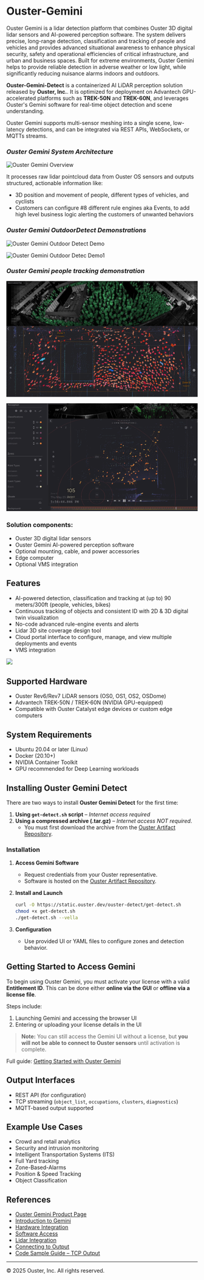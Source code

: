 # Ouster-Gemini

Ouster Gemini is a lidar detection platform that combines Ouster 3D digital lidar sensors and AI-powered perception software. The system delivers precise, long-range detection, classification and tracking of people and vehicles and provides advanced situational awareness to enhance physical security, safety and operational efficiencies of critical infrastructure, and urban and business spaces. Built for extreme environments, Ouster Gemini helps to provide reliable detection in adverse weather or low light, while significantly reducing nuisance alarms indoors and outdoors.

**Ouster-Gemini-Detect** is a containerized AI LiDAR perception solution released by **Ouster, Inc.**. It is optimized for deployment on Advantech GPU-accelerated platforms such as **TREK-50N** and **TREK-60N**, and leverages Ouster's Gemini software for real-time object detection and scene understanding.

Ouster Gemini supports multi-sensor meshing into a single scene, low-latency detections, and can be integrated via REST APIs, WebSockets, or MQTTs streams. 

### *Ouster Gemini System Architecture*

![Ouster Gemini Overview](https://static.ouster.dev/ouster-detect/_images/gemini_intro.png)

It processes raw lidar pointcloud data from Ouster OS sensors and outputs structured, actionable information like: 
- 3D position and movement of people, different types of vehicles, and cyclists 
- Customers can configure #8 different rule engines aka Events, to add high level business logic alerting the customers of unwanted behaviors

### *Ouster Gemini OutdoorDetect Demonstrations*


![Ouster Gemini Outdoor Detect Demo](/doc/ouster-gemini-outdoordetect-demo.gif)

![Ouster Gemini Outdoor Detec Demo1](/doc/ouster-gemini-outdoordetect-1.gif)

### *Ouster Gemini people tracking demonstration*
![People detect](/doc/people-gemini.png)


![Gemini Preception page](/doc/gemini-preception-page.png)


### **Solution components:**
- Ouster 3D digital lidar sensors 
- Ouster Gemini AI-powered perception software
- Optional mounting, cable, and power accessories 
- Edge computer 
- Optional VMS integration


## Features

- AI-powered detection, classification and tracking at (up to) 90 meters/300ft (people, vehicles, bikes)
- Continuous tracking of objects and consistent ID with 2D & 3D digital twin visualization
- No-code advanced rule-engine events and alerts 
- Lidar 3D site coverage design tool
- Cloud portal interface to configure, manage, and view multiple deployments and events 
- VMS integration


![](https://ouster.imgix.net/02-Products/02-Software/Software-Gemini/06b-Ouster-software-gemini-step2-poster.png)

## Supported Hardware

- Ouster Rev6/Rev7 LiDAR sensors (OS0, OS1, OS2, OSDome)
- Advantech TREK-50N / TREK-60N (NVIDIA GPU-equipped)
- Compatible with Ouster Catalyst edge devices or custom edge computers


## System Requirements

- Ubuntu 20.04 or later (Linux)
- Docker (20.10+)
- NVIDIA Container Toolkit
- GPU recommended for Deep Learning workloads


## Installing Ouster Gemini Detect

There are two ways to install **Ouster Gemini Detect** for the first time:

1. **Using `get-detect.sh` script** – *Internet access required*
2. **Using a compressed archive (.tar.gz)** – *Internet access NOT required*. 
    - You must first download the archive from the [Ouster Artifact Repository](https://static.ouster.dev/ouster-detect/software_access/software_access.html#artifact-repository).

### Installation

1. **Access Gemini Software**
   - Request credentials from your Ouster representative.
   - Software is hosted on the [Ouster Artifact Repository](https://static.ouster.dev/ouster-detect/software_access/software_access.html#artifact-repository).

2. **Install and Launch**
   ```bash
   curl -O https://static.ouster.dev/ouster-detect/get-detect.sh
   chmod +x get-detect.sh
   ./get-detect.sh --vella
   ```

3. **Configuration**
   - Use provided UI or YAML files to configure zones and detection behavior.


## Getting Started to Access Gemini

To begin using Ouster Gemini, you must activate your license with a valid **Entitlement ID**. This can be done either **online via the GUI** or **offline via a license file**.

Steps include:
1. Launching Gemini and accessing the browser UI
2. Entering or uploading your license details in the UI

> **Note:** You can still access the Gemini UI without a license, but **you will not be able to connect to Ouster sensors** until activation is complete.

Full guide: [Getting Started with Ouster Gemini](https://static.ouster.dev/ouster-detect/getting_started/getting-started.html)


## Output Interfaces

- REST API (for configuration)
- TCP streaming (`object_list`, `occupations`, `clusters`, `diagnostics`)
- MQTT-based output supported


## Example Use Cases

- Crowd and retail analytics
- Security and intrusion monitoring
- Intelligent Transportation Systems (ITS)
- Full Yard tracking 
- Zone-Based-Alarms
- Position & Speed Tracking
- Object Classification


## References

- [Ouster Gemini Product Page](https://ouster.com/products/software/gemini)
- [Introduction to Gemini](https://static.ouster.dev/ouster-detect/introduction.html)
- [Hardware Integration](https://static.ouster.dev/ouster-detect/using_3rd_party_hardware/using-3rd-party-hardware.html)
- [Software Access](https://static.ouster.dev/ouster-detect/software_access/software_access.html)
- [Lidar Integration](https://static.ouster.dev/ouster-detect/lidar_integration.html)
- [Connecting to Output](https://static.ouster.dev/ouster-detect/connecting_to_output/connecting-to-output.html)
- [Code Sample Guide – TCP Output](https://static.ouster.dev/ouster-detect/appendix/appendix.html)

---

© 2025 Ouster, Inc. All rights reserved.